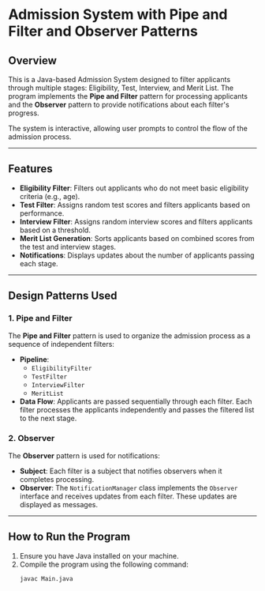# Admission System with Pipe and Filter and Observer Patterns

## Overview
This is a Java-based Admission System designed to filter applicants through multiple stages: Eligibility, Test, Interview, and Merit List. The program implements the **Pipe and Filter** pattern for processing applicants and the **Observer** pattern to provide notifications about each filter's progress.

The system is interactive, allowing user prompts to control the flow of the admission process.

---

## Features
- **Eligibility Filter**: Filters out applicants who do not meet basic eligibility criteria (e.g., age).
- **Test Filter**: Assigns random test scores and filters applicants based on performance.
- **Interview Filter**: Assigns random interview scores and filters applicants based on a threshold.
- **Merit List Generation**: Sorts applicants based on combined scores from the test and interview stages.
- **Notifications**: Displays updates about the number of applicants passing each stage.

---

## Design Patterns Used

### 1. Pipe and Filter
The **Pipe and Filter** pattern is used to organize the admission process as a sequence of independent filters:
- **Pipeline**: 
  - `EligibilityFilter`
  - `TestFilter`
  - `InterviewFilter`
  - `MeritList`
- **Data Flow**: Applicants are passed sequentially through each filter. Each filter processes the applicants independently and passes the filtered list to the next stage.

### 2. Observer
The **Observer** pattern is used for notifications:
- **Subject**: Each filter is a subject that notifies observers when it completes processing.
- **Observer**: The `NotificationManager` class implements the `Observer` interface and receives updates from each filter. These updates are displayed as messages.

---

## How to Run the Program
1. Ensure you have Java installed on your machine.
2. Compile the program using the following command:
   ```bash
   javac Main.java

